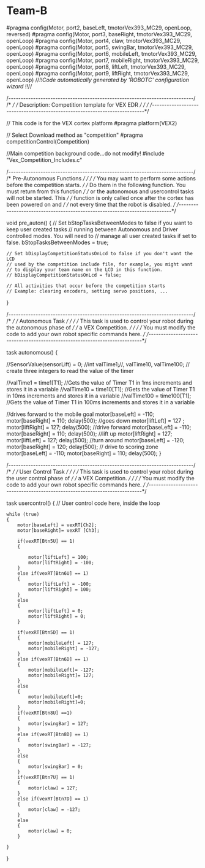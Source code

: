 # Team-B
#pragma config(Motor,  port2,           baseLeft,      tmotorVex393_MC29, openLoop, reversed)
#pragma config(Motor,  port3,           baseRight,     tmotorVex393_MC29, openLoop)
#pragma config(Motor,  port4,           claw,          tmotorVex393_MC29, openLoop)
#pragma config(Motor,  port5,           swingBar,      tmotorVex393_MC29, openLoop)
#pragma config(Motor,  port6,           mobileLeft,    tmotorVex393_MC29, openLoop)
#pragma config(Motor,  port7,           mobileRight,   tmotorVex393_MC29, openLoop)
#pragma config(Motor,  port8,           liftLeft,      tmotorVex393_MC29, openLoop)
#pragma config(Motor,  port9,           liftRight,     tmotorVex393_MC29, openLoop)
//*!!Code automatically generated by 'ROBOTC' configuration wizard               !!*//

/*---------------------------------------------------------------------------*/
/*                                                                           */
/*        Description: Competition template for VEX EDR                      */
/*                                                                           */
/*---------------------------------------------------------------------------*/

// This code is for the VEX cortex platform
#pragma platform(VEX2)

// Select Download method as "competition"
#pragma competitionControl(Competition)

//Main competition background code...do not modify!
#include "Vex_Competition_Includes.c"

/*---------------------------------------------------------------------------*/
/*                          Pre-Autonomous Functions                         */
/*                                                                           */
/*  You may want to perform some actions before the competition starts.      */
/*  Do them in the following function.  You must return from this function   */
/*  or the autonomous and usercontrol tasks will not be started.  This       */
/*  function is only called once after the cortex has been powered on and    */
/*  not every time that the robot is disabled.                               */
/*---------------------------------------------------------------------------*/

void pre_auton()
{
	// Set bStopTasksBetweenModes to false if you want to keep user created tasks
	// running between Autonomous and Driver controlled modes. You will need to
	// manage all user created tasks if set to false.
	bStopTasksBetweenModes = true;

	// Set bDisplayCompetitionStatusOnLcd to false if you don't want the LCD
	// used by the competition include file, for example, you might want
	// to display your team name on the LCD in this function.
	// bDisplayCompetitionStatusOnLcd = false;

	// All activities that occur before the competition starts
	// Example: clearing encoders, setting servo positions, ...
}

/*---------------------------------------------------------------------------*/
/*                                                                           */
/*                              Autonomous Task                              */
/*                                                                           */
/*  This task is used to control your robot during the autonomous phase of   */
/*  a VEX Competition.                                                       */
/*                                                                           */
/*  You must modify the code to add your own robot specific commands here.   */
/*---------------------------------------------------------------------------*/

task autonomous()
{

//SensorValue(sensorLift) = 0;
	//int valTime1;//, valTime10, valTime100;  // create three integers to read the value of the timer

//valTime1 = time1[T1];      //Gets the value of Timer T1 in 1ms increments and stores it in a variable
//valTime10 = time10[T1];    //Gets the value of Timer T1 in 10ms increments and stores it in a variable
//valTime100 = time100[T1];  //Gets the value of Timer T1 in 100ms increments and stores it in a variable

//drives forward to the mobile goal
  	motor[baseLeft] = -110;
    motor[baseRight] = 110;
    delay(500);
//goes down
  	motor[liftLeft] = 127 ;
 		motor[liftRight] = 127;
 		delay(500);
//drive forward
    motor[baseLeft] = -110;
    motor[baseRight] = 110;
    delay(500);
 //lift up
	  motor[liftRight] = 127;
	  motor[liftLeft] = 127;
	  delay(500);
 //turn around
		motor[baseLeft] = -120;
		motor[baseRight] = 120;
		delay(500);
		// drive to scoring zone
   	  motor[baseLeft] = -110;
    	motor[baseRight] = 110;
    	delay(500);
}

/*---------------------------------------------------------------------------*/
/*                                                                           */
/*                              User Control Task                            */
/*                                                                           */
/*  This task is used to control your robot during the user control phase of */
/*  a VEX Competition.                                                       */
/*                                                                           */
/*  You must modify the code to add your own robot specific commands here.   */
/*---------------------------------------------------------------------------*/

task usercontrol()
{
	// User control code here, inside the loop

	while (true)
	{
		motor[baseLeft] = vexRT[Ch2];
		motor[baseRight]= vexRT [Ch3];

		if(vexRT[Btn5U] == 1)
		{

			motor[liftLeft] = 100;
			motor[liftRight] = -100;
		}
		else if(vexRT[Btn6U] == 1)
		{
			motor[liftLeft] = -100;
			motor[liftRight] = 100;
		}
		else
		{
			motor[liftLeft] = 0;
			motor[liftRight] = 0;
		}

		if(vexRT[Btn5D] == 1)
		{
			motor[mobileLeft] = 127;
			motor[mobileRight] = -127;
		}
		else if(vexRT[Btn6D] == 1)
		{
			motor[mobileLeft]= -127;
			motor[mobileRight]= 127;
		}
		else
		{
			motor[mobileLeft]=0;
			motor[mobileRight]=0;
		}
		if(vexRT[Btn8U] ==1)
		{
			motor[swingBar] = 127;
		}
		else if(vexRT[Btn8D] == 1)
		{
			motor[swingBar] = -127;
		}
		else
		{
			motor[swingBar] = 0;
		}
		if(vexRT[Btn7U] == 1)
		{
			motor[claw] = 127;
		}
		else if(vexRT[Btn7D] == 1)
		{
			motor[claw] = -127;
		}
		else
		{
			motor[claw] = 0;
		}

	}

}

